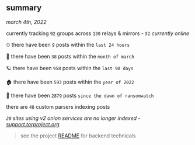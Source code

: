 
## summary
_march 4th, 2022_

currently tracking `92` groups across `130` relays & mirrors - _`51` currently online_

⏲ there have been `9` posts within the `last 24 hours`

🦈 there have been `38` posts within the `month of march`

🪐 there have been `958` posts within the `last 90 days`

🏚 there have been `593` posts within the `year of 2022`

🦕 there have been `2879` posts `since the dawn of ransomwatch`

there are `48` custom parsers indexing posts

_`20` sites using v2 onion services are no longer indexed - [support.torproject.org](https://support.torproject.org/onionservices/v2-deprecation/)_

> see the project [README](https://github.com/thetanz/ransomwatch#ransomwatch--) for backend technicals
